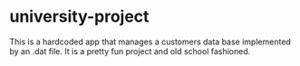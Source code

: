 # university-project
This is a hardcoded app that manages a customers data base implemented by an .dat file. It is a pretty fun project and old school fashioned.

